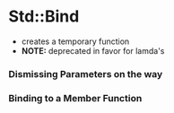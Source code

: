 # Std::Bind

- creates a temporary function
- **NOTE:** deprecated in favor for lamda's









### Dismissing Parameters on the way





### Binding to a Member Function



